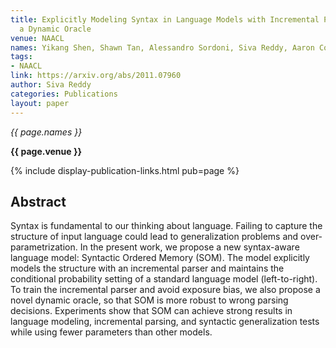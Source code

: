 ```yaml
---
title: Explicitly Modeling Syntax in Language Models with Incremental Parsing and
  a Dynamic Oracle
venue: NAACL
names: Yikang Shen, Shawn Tan, Alessandro Sordoni, Siva Reddy, Aaron Courville
tags:
- NAACL
link: https://arxiv.org/abs/2011.07960
author: Siva Reddy
categories: Publications
layout: paper
---
```


*{{ page.names }}*

**{{ page.venue }}**

{% include display-publication-links.html pub=page %}

## Abstract

Syntax is fundamental to our thinking about language. Failing to capture the structure of input language could lead to generalization problems and over-parametrization. In the present work, we propose a new syntax-aware language model: Syntactic Ordered Memory (SOM). The model explicitly models the structure with an incremental parser and maintains the conditional probability setting of a standard language model (left-to-right). To train the incremental parser and avoid exposure bias, we also propose a novel dynamic oracle, so that SOM is more robust to wrong parsing decisions. Experiments show that SOM can achieve strong results in language modeling, incremental parsing, and syntactic generalization tests while using fewer parameters than other models.